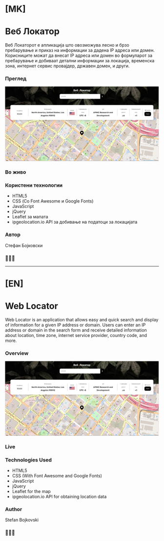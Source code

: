 # [MK]

# Веб Локатор

Веб Локаторот е апликација што овозможува лесно и брзо пребарување и приказ на информации за дадена IP адреса или домен. Корисниците можат да внесат IP адреса или домен во формуларот за пребарување и добиваат детални информации за локација, временска зона, интернет сервис провајдер, државен домен, и други.

### Преглед

![](./img/desktop-preview.png)

### Во живо

### Користени технологии

- HTML5
- CSS (Со Font Awesome и Google Fonts)
- JavaScript
- jQuery
- Leaflet за мапата
- ipgeolocation.io API за добивање на податоци за локацијата

### Автор

Стефан Бојковски

### 🚀🚀🚀

---

# [EN]

# Web Locator

Web Locator is an application that allows easy and quick search and display of information for a given IP address or domain. Users can enter an IP address or domain in the search form and receive detailed information about location, time zone, internet service provider, country code, and more.

### Overview

![](./img/desktop-preview.png)


### Live 



### Technologies Used

- HTML5
- CSS (With Font Awesome and Google Fonts)
- JavaScript
- jQuery
- Leaflet for the map
- ipgeolocation.io API for obtaining location data

### Author

Stefan Bojkovski

### 🚀🚀🚀
